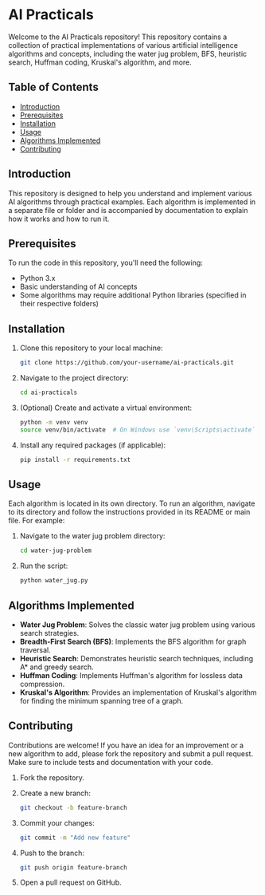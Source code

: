 # AI Practicals

Welcome to the AI Practicals repository! This repository contains a collection of practical implementations of various artificial intelligence algorithms and concepts, including the water jug problem, BFS, heuristic search, Huffman coding, Kruskal's algorithm, and more.

## Table of Contents

- [Introduction](#introduction)
- [Prerequisites](#prerequisites)
- [Installation](#installation)
- [Usage](#usage)
- [Algorithms Implemented](#algorithms-implemented)
- [Contributing](#contributing)


## Introduction

This repository is designed to help you understand and implement various AI algorithms through practical examples. Each algorithm is implemented in a separate file or folder and is accompanied by documentation to explain how it works and how to run it.

## Prerequisites

To run the code in this repository, you'll need the following:

- Python 3.x
- Basic understanding of AI concepts
- Some algorithms may require additional Python libraries (specified in their respective folders)

## Installation

1. Clone this repository to your local machine:

    ```sh
    git clone https://github.com/your-username/ai-practicals.git
    ```

2. Navigate to the project directory:

    ```sh
    cd ai-practicals
    ```

3. (Optional) Create and activate a virtual environment:

    ```sh
    python -m venv venv
    source venv/bin/activate  # On Windows use `venv\Scripts\activate`
    ```

4. Install any required packages (if applicable):

    ```sh
    pip install -r requirements.txt
    ```

## Usage

Each algorithm is located in its own directory. To run an algorithm, navigate to its directory and follow the instructions provided in its README or main file. For example:

1. Navigate to the water jug problem directory:

    ```sh
    cd water-jug-problem
    ```

2. Run the script:

    ```sh
    python water_jug.py
    ```

## Algorithms Implemented

- **Water Jug Problem**: Solves the classic water jug problem using various search strategies.
- **Breadth-First Search (BFS)**: Implements the BFS algorithm for graph traversal.
- **Heuristic Search**: Demonstrates heuristic search techniques, including A* and greedy search.
- **Huffman Coding**: Implements Huffman's algorithm for lossless data compression.
- **Kruskal's Algorithm**: Provides an implementation of Kruskal's algorithm for finding the minimum spanning tree of a graph.

## Contributing

Contributions are welcome! If you have an idea for an improvement or a new algorithm to add, please fork the repository and submit a pull request. Make sure to include tests and documentation with your code.

1. Fork the repository.
2. Create a new branch:

    ```sh
    git checkout -b feature-branch
    ```

3. Commit your changes:

    ```sh
    git commit -m "Add new feature"
    ```

4. Push to the branch:

    ```sh
    git push origin feature-branch
    ```

5. Open a pull request on GitHub.


